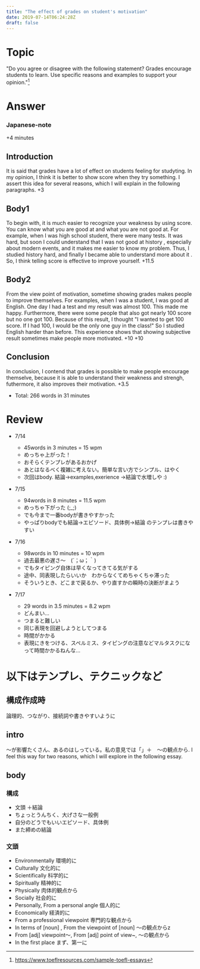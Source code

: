 ```yaml
---
title: "The effect of grades on student's motivation"
date: 2019-07-14T06:24:28Z
draft: false
---
```


# Topic
"Do you agree or disagree with the following statement? Grades encourage students to learn. Use specific reasons and examples to support your opinion."[^quoted from]

[^quoted from]: https://www.toeflresources.com/sample-toefl-essays

# Answer
### Japanese-note
+4 minutes
## Introduction
It is said that grades have a lot of effect on students feeling for studyting. In my opinion, I think it is better to show score when they try something. I assert this idea for several reasons, which I will explain in the following paragraphs. +3

## Body1
To begin with, it is much easier to recognize your weakness by using score. You can know what you are good at and what you are not good at. For example, when I was high school student, there were many tests. It was hard, but soon I could understand that I was not good at history , especially about modern events, and it makes me easier to know my problem. Thus, I studied history hard, and finally I became able to understand more about it . So, I think telling score is effective to improve yourself. +11.5

## Body2
From the view point of motivation, sometime showing grades makes people to improve themselves. For examples, when I was a student, I was good at English. One day I had a test and my result was almost 100. This made me happy. Furthermore, there were some people that also got nearly 100 score but no one got 100.  Because of this result, I thought "I wanted to get 100 score. If I had 100, I would be the only one guy in the class!" So I studied English harder than before. This experience shows that showing subjective result sometimes make people more motivated. +10
 +10
## Conclusion
In conclusion, I contend that grades is possible to make people encourage themselve, because  it is able to understand their weakness and strengh, futhermore, it also improves their motivation. +3.5

* Total: 266 words in 31 minutes
# Review
* 7/14
  * 45words in 3 minutes = 15 wpm 
  * めっちゃ上がった！
  * おそらくテンプレがあるおかげ
  * あとはなるべく複雑に考えない。簡単な言い方でシンプル、はやく
  * 次回はbody. 結論→examples,exerience →結論で水増しや :)
*  7/15
   *  94words in 8 minutes = 11.5 wpm
   *  めっちゃ下がった (;_;)
   *  でも今まで一番bodyが書きやすかった
   *  やっぱりbodyでも結論→エピソード、具体例→結論 のテンプレは書きやすい

* 7/16
  * 98words in 10 minutes = 10 wpm
  * 過去最悪の遅さ〜　(´；ω；｀)
  * でもタイピング自体は早くなってきてる気がする
  * 途中、同表現したらいいか　わからなくてめちゃくちゃ滞った
  * そういうとき、どこまで戻るか、やり直すかの瞬時の決断がまよう

* 7/17
   * 29 words in 3.5 minutes = 8.2 wpm
   * どんまい…
   * つまると難しい
   * 同じ表現を回避しようとしてつまる
   * 時間がかかる
   * 表現にきをつける、スペルミス、タイピングの注意などマルタスクになって時間かかるねんな…

# 以下はテンプレ、テクニックなど
## 構成作成時
論理的、つながり、接続詞や書きやすいように

## intro
〜が影響たくさん、あるのはしっている。私の意見では「」＋　〜の観点から. I feel this way for two reasons, which I will explore in the following essay.

## body
### 構成
* 文頭 ＋結論
* ちょっとうんちく、大げさな一般例
* 自分のどうでもいいエピソード、具体例
* また締めの結論

### 文頭
* Environmentally 環境的に
* Culturally 文化的に
* Scientifically 科学的に
* Spiritually 精神的に
* Physically 肉体的観点から
* Socially 社会的に
* Personally, From a personal angle 個人的に
* Economically 経済的に
* From a professional viewpoint 専門的な観点から
* In terms of [noun] , From the viewpoint of [noun]  〜の観点からz<!--  -->
* From [adj] viewpoint～, From [adj] point of view~, 〜の観点から
* In the first place まず、第一に
